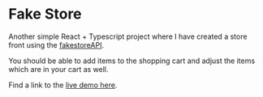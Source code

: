 # Fake Store

Another simple React + Typescript project where I have created a store front using the [fakestoreAPI](https://fakestoreapi.com/).

You should be able to add items to the shopping cart and adjust the items which are in your cart as well.

Find a link to the [live demo here](https://benwarwick-champion.github.io/fake-store).
